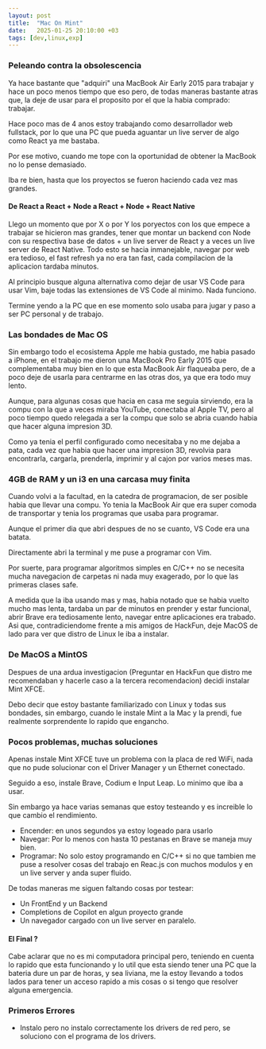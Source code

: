 ```yaml
---
layout: post
title:  "Mac On Mint"
date:   2025-01-25 20:10:00 +03
tags: [dev,linux,exp]
---
```


### Peleando contra la obsolescencia

Ya hace bastante que "adquiri" una MacBook Air Early 2015 para trabajar y hace un poco menos tiempo que eso pero, de todas maneras bastante atras que, la deje de usar para el proposito por el que la habia comprado: trabajar.

Hace poco mas de 4 anos estoy trabajando como desarrollador web fullstack, por lo que una PC que pueda aguantar un live server de algo como React ya me bastaba.

Por ese motivo, cuando me tope con la oportunidad de obtener la MacBook no lo pense demasiado. 

Iba re bien, hasta que los proyectos se fueron haciendo cada vez mas grandes.

#### De React a React + Node a React + Node + React Native

Llego un momento que por X o por Y los poryectos con los que empece a trabajar se hicieron mas grandes, tener que montar un backend con Node con su respectiva base de datos + un live server de React y a veces un live server de React Native. Todo esto se hacia inmanejable, navegar por web era tedioso, el fast refresh ya no era tan fast, cada compilacion de la aplicacion tardaba minutos. 

Al principio busque alguna alternativa como dejar de usar VS Code para usar Vim, baje todas las extensiones de VS Code al minimo. Nada funciono. 

Termine yendo a la PC que en ese momento solo usaba para jugar y paso a ser PC personal y de trabajo. 

### Las bondades de Mac OS

Sin embargo todo el ecosistema Apple me habia gustado, me habia pasado a iPhone, en el trabajo me dieron una MacBook Pro Early 2015 que complementaba muy bien en lo que esta MacBook Air flaqueaba pero, de a poco deje de usarla para centrarme en las otras dos, ya que era todo muy lento. 

Aunque, para algunas cosas que hacia en casa me seguia sirviendo, era la compu con la que a veces miraba YouTube, conectaba al Apple TV, pero al poco tiempo quedo relegada a ser la compu que solo se abria cuando habia que hacer alguna impresion 3D. 

Como ya tenia el perfil configurado como necesitaba y no me dejaba a pata, cada vez que habia que hacer una impresion 3D, revolvia para encontrarla, cargarla, prenderla, imprimir y al cajon por varios meses mas. 

### 4GB de RAM y un i3 en una carcasa muy finita

Cuando volvi a la facultad, en la catedra de programacion, de ser posible habia que llevar una compu. Yo tenia la MacBook Air que era super comoda de transportar y tenia los programas que usaba para programar. 

Aunque el primer dia que abri despues de no se cuanto, VS Code era una batata. 

Directamente abri la terminal y me puse a programar con Vim. 

Por suerte, para programar algoritmos simples en C/C++ no se necesita mucha navegacion de carpetas ni nada muy exagerado, por lo que las primeras clases safe. 

A medida que la iba usando mas y mas, habia notado que se habia vuelto mucho mas lenta, tardaba un par de minutos en prender y estar funcional, abrir Brave era tediosamente lento, navegar entre aplicaciones era trabado. Asi que, contradiciendome frente a mis amigos de HackFun, deje MacOS de lado para ver que distro de Linux le iba a instalar.

### De MacOS a MintOS 

Despues de una ardua investigacion (Preguntar en HackFun que distro me recomendaban y hacerle caso a la tercera recomendacion) decidi instalar Mint XFCE. 

Debo decir que estoy bastante familiarizado con Linux y todas sus bondades, sin embargo, cuando le instale Mint a la Mac y la prendi, fue realmente sorprendente lo rapido que engancho.

### Pocos problemas, muchas soluciones

Apenas instale Mint XFCE tuve un problema con la placa de red WiFi, nada que no pude solucionar con el Driver Manager y un Ethernet conectado. 

Seguido a eso, instale Brave, Codium e Input Leap. Lo minimo que iba a usar. 

Sin embargo ya hace varias semanas que estoy testeando y es increible lo que cambio el rendimiento. 

- Encender: en unos segundos ya estoy logeado para usarlo
- Navegar: Por lo menos con hasta 10 pestanas en Brave se maneja muy bien. 
- Programar: No solo estoy programando en C/C++ si no que tambien me puse a resolver cosas del trabajo en Reac.js con muchos modulos y en un live server y anda super fluido. 

De todas maneras me siguen faltando cosas por testear: 
- Un FrontEnd y un Backend 
- Completions de Copilot en algun proyecto grande 
- Un navegador cargado con un live server en paralelo. 

#### El Final ?

Cabe aclarar que no es mi computadora principal pero, teniendo en cuenta lo rapido que esta funcionando y lo util que esta siendo tener una PC que la bateria dure un par de horas, y sea liviana, me la estoy llevando a todos lados para tener un acceso rapido a mis cosas o si tengo que resolver alguna emergencia. 



### Primeros Errores

- Instalo pero no instalo correctamente los drivers de red pero, se soluciono con el programa de los drivers.